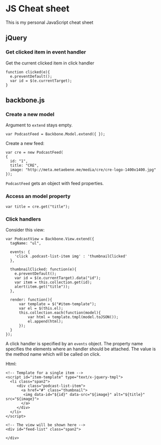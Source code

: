 # JS Cheat sheet
This is my personal JavaScript cheat sheet

## jQuery
### Get clicked item in event handler

Get the current clicked item in click handler

    function clicked(e){
      e.preventDefault();
      var id = $(e.currentTarget);
    }

## backbone.js
### Create a new model

Argument to `extend` stays empty.

    var PodcastFeed = Backbone.Model.extend({ });

Create a new feed:

    var cre = new PodcastFeed(
    { 
      id: "1",
      title: "CRE", 
      image: "http://meta.metaebene.me/media/cre/cre-logo-1400x1400.jpg"
    });

`PodcastFeed` gets an object with feed properties.

### Access an model property

    var title = cre.get("title");

### Click handlers

Consider this view:

    var PodcastView = Backbone.View.extend({
      tagName: "ul",

      events: {
        'click .podcast-list-item img' : 'thumbnailClicked'
      },

      thumbnailClicked: function(e){
        e.preventDefault();
        var id = $(e.currentTarget).data("id");
        var item = this.collection.get(id);
        alert(item.get("title"));
      },

      render: function(){
          var template = $("#item-template");
          var el = $(this.el);
          this.collection.each(function(model){
              var html = template.tmpl(model.toJSON());
              el.append(html);
          });
      }
    });

A click handler is specified by an `events` object. The property name specifies the elements where an handler should be attached. The value is the method name which will be called on click.

Html: 

    <!-- Template for a single item -->
    <script id="item-template" type="text/x-jquery-tmpl">
      <li class="span2">
         <div class="podcast-list-item">
           <a href="#" class="thumbnail">
            <img data-id="${id}" data-src="${image}" alt="${title}" src="${image}">
           </a>
         </div>
      </li>
    </script>

    <!-- The view will be shown here -->
    <div id="feed-list" class="span2">
      
    </div>

